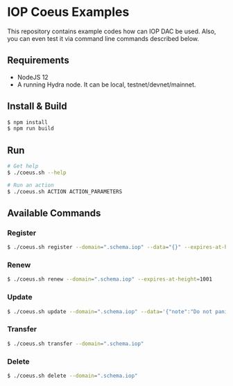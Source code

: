 # IOP Coeus Examples

This repository contains example codes how can IOP DAC be used.  Also, you can even test it via command line commands described below.

## Requirements

- NodeJS 12
- A running Hydra node. It can be local, testnet/devnet/mainnet.

## Install & Build

```bash
$ npm install
$ npm run build
```

## Run

```bash
# Get help
$ ./coeus.sh --help

# Run an action
$ ./coeus.sh ACTION ACTION_PARAMETERS
```

## Available Commands

### Register

```bash
$ ./coeus.sh register --domain=".schema.iop" --data="{}" --expires-at-height=1000
```

### Renew

```bash
$ ./coeus.sh renew --domain=".schema.iop" --expires-at-height=1001
```

### Update

```bash
$ ./coeus.sh update --domain=".schema.iop" --data='{"note":"Do not panic and carry a towel"}'
```

### Transfer

```bash
$ ./coeus.sh transfer --domain=".schema.iop"
```

### Delete

```bash
$ ./coeus.sh delete --domain=".schema.iop"
```